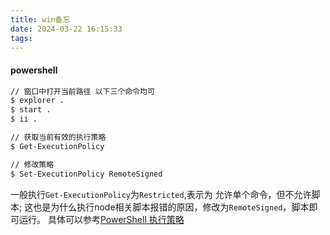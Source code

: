 ```yaml
---
title: win备忘
date: 2024-03-22 16:15:33
tags:
---
```


#### powershell
``` bash
// 窗口中打开当前路径 以下三个命令均可
$ explorer .
$ start .
$ ii .

// 获取当前有效的执行策略
$ Get-ExecutionPolicy

// 修改策略
$ Set-ExecutionPolicy RemoteSigned
```
一般执行`Get-ExecutionPolicy`为`Restricted`,表示为 允许单个命令，但不允许脚本;
这也是为什么执行node相关脚本报错的原因，修改为`RemoteSigned`，脚本即可运行。
具体可以参考[PowerShell 执行策略](https://learn.microsoft.com/zh-cn/powershell/module/microsoft.powershell.core/about/about_execution_policies?view=powershell-7.4)  